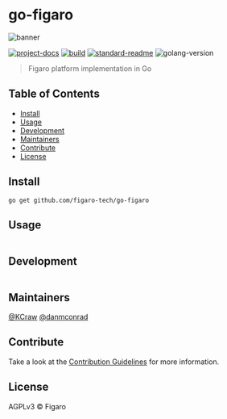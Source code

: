 # go-figaro

![banner](https://www.figaro.tech/images/social-previews/1200x630.png)

[![project-docs](https://img.shields.io/badge/project-docs-blue.svg?style=flat)](https://docs.figaro.tech)
[![build](https://img.shields.io/circleci/project/github/figaro-tech/go-figaro/master.svg)](https://circleci.com/gh/figaro-tech/go-figaro)
[![standard-readme](https://img.shields.io/badge/standard--readme-OK-green.svg?style=flat)](https://github.com/RichardLitt/standard-readme)
![golang-version](https://img.shields.io/badge/golang-%3E%3D1.10.0-orange.svg?style=flat)

> Figaro platform implementation in Go

## Table of Contents

- [Install](#install)
- [Usage](#usage)
- [Development](#development)
- [Maintainers](#maintainers)
- [Contribute](#contribute)
- [License](#license)

## Install

```
go get github.com/figaro-tech/go-figaro
```

## Usage

```
```

## Development

```
```

## Maintainers

[@KCraw](https://github.com/KCraw) [@danmconrad](https://github.com/danmconrad)

## Contribute

Take a look at the [Contribution Guidelines](CONTRIBUTING.md) for more information.

## License

AGPLv3 © Figaro
